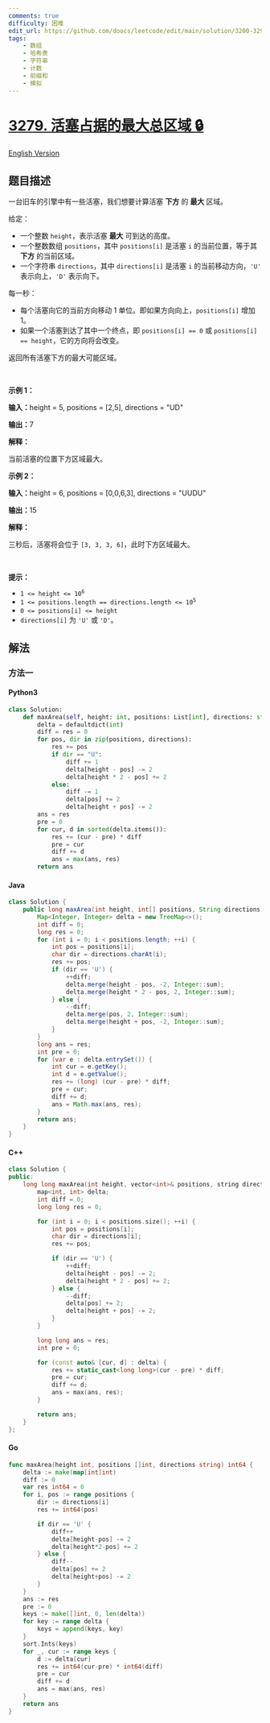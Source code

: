 ```yaml
---
comments: true
difficulty: 困难
edit_url: https://github.com/doocs/leetcode/edit/main/solution/3200-3299/3279.Maximum%20Total%20Area%20Occupied%20by%20Pistons/README.md
tags:
    - 数组
    - 哈希表
    - 字符串
    - 计数
    - 前缀和
    - 模拟
---
```


<!-- problem:start -->

# [3279. 活塞占据的最大总区域 🔒](https://leetcode.cn/problems/maximum-total-area-occupied-by-pistons)

[English Version](/solution/3200-3299/3279.Maximum%20Total%20Area%20Occupied%20by%20Pistons/README_EN.md)

## 题目描述

<!-- description:start -->

<p>一台旧车的引擎中有一些活塞，我们想要计算活塞 <strong>下方</strong> 的 <strong>最大</strong> 区域。</p>

<p>给定：</p>

<ul>
	<li>一个整数&nbsp;<code>height</code>，表示活塞 <strong>最大</strong> 可到达的高度。</li>
	<li>一个整数数组&nbsp;<code>positions</code>，其中&nbsp;<code>positions[i]</code>&nbsp;是活塞&nbsp;<code>i</code>&nbsp;的当前位置，等于其 <strong>下方</strong>&nbsp;的当前区域。</li>
	<li>一个字符串&nbsp;<code>directions</code>，其中&nbsp;<code>directions[i]</code>&nbsp;是活塞&nbsp;<code>i</code>&nbsp;的当前移动方向，<code>'U'</code> 表示向上，<code>'D'</code> 表示向下。</li>
</ul>

<p>每一秒：</p>

<ul>
	<li>每个活塞向它的当前方向移动 1 单位。即如果方向向上，<code>positions[i]</code> 增加 1。</li>
	<li>如果一个活塞到达了其中一个终点，即&nbsp;<code>positions[i] == 0</code> 或&nbsp;<code>positions[i] == height</code>，它的方向将会改变。</li>
</ul>

<p>返回所有活塞下方的最大可能区域。</p>

<p>&nbsp;</p>

<p><strong class="example">示例 1：</strong></p>

<div class="example-block">
<p><strong>输入：</strong><span class="example-io">height = 5, positions = [2,5], directions = "UD"</span></p>

<p><span class="example-io"><b>输出：</b>7</span></p>

<p><strong>解释：</strong></p>

<p>当前活塞的位置下方区域最大。</p>
</div>

<p><strong class="example">示例 2：</strong></p>

<div class="example-block">
<p><strong>输入：</strong><span class="example-io">height = 6, positions = [0,0,6,3], directions = "UUDU"</span></p>

<p><span class="example-io"><b>输出：</b>15</span></p>

<p><strong>解释：</strong></p>

<p>三秒后，活塞将会位于&nbsp;<code>[3, 3, 3, 6]</code>，此时下方区域最大。</p>
</div>

<p>&nbsp;</p>

<p><strong>提示：</strong></p>

<ul>
	<li><code>1 &lt;= height &lt;= 10<sup>6</sup></code></li>
	<li><code>1 &lt;= positions.length == directions.length &lt;= 10<sup>5</sup></code></li>
	<li><code>0 &lt;= positions[i] &lt;= height</code></li>
	<li><code>directions[i]</code>&nbsp;为&nbsp;<code>'U'</code>&nbsp;或&nbsp;<code>'D'</code>。</li>
</ul>

<!-- description:end -->

## 解法

<!-- solution:start -->

### 方法一

<!-- tabs:start -->

#### Python3

```python
class Solution:
    def maxArea(self, height: int, positions: List[int], directions: str) -> int:
        delta = defaultdict(int)
        diff = res = 0
        for pos, dir in zip(positions, directions):
            res += pos
            if dir == "U":
                diff += 1
                delta[height - pos] -= 2
                delta[height * 2 - pos] += 2
            else:
                diff -= 1
                delta[pos] += 2
                delta[height + pos] -= 2
        ans = res
        pre = 0
        for cur, d in sorted(delta.items()):
            res += (cur - pre) * diff
            pre = cur
            diff += d
            ans = max(ans, res)
        return ans
```

#### Java

```java
class Solution {
    public long maxArea(int height, int[] positions, String directions) {
        Map<Integer, Integer> delta = new TreeMap<>();
        int diff = 0;
        long res = 0;
        for (int i = 0; i < positions.length; ++i) {
            int pos = positions[i];
            char dir = directions.charAt(i);
            res += pos;
            if (dir == 'U') {
                ++diff;
                delta.merge(height - pos, -2, Integer::sum);
                delta.merge(height * 2 - pos, 2, Integer::sum);
            } else {
                --diff;
                delta.merge(pos, 2, Integer::sum);
                delta.merge(height + pos, -2, Integer::sum);
            }
        }
        long ans = res;
        int pre = 0;
        for (var e : delta.entrySet()) {
            int cur = e.getKey();
            int d = e.getValue();
            res += (long) (cur - pre) * diff;
            pre = cur;
            diff += d;
            ans = Math.max(ans, res);
        }
        return ans;
    }
}
```

#### C++

```cpp
class Solution {
public:
    long long maxArea(int height, vector<int>& positions, string directions) {
        map<int, int> delta;
        int diff = 0;
        long long res = 0;

        for (int i = 0; i < positions.size(); ++i) {
            int pos = positions[i];
            char dir = directions[i];
            res += pos;

            if (dir == 'U') {
                ++diff;
                delta[height - pos] -= 2;
                delta[height * 2 - pos] += 2;
            } else {
                --diff;
                delta[pos] += 2;
                delta[height + pos] -= 2;
            }
        }

        long long ans = res;
        int pre = 0;

        for (const auto& [cur, d] : delta) {
            res += static_cast<long long>(cur - pre) * diff;
            pre = cur;
            diff += d;
            ans = max(ans, res);
        }

        return ans;
    }
};
```

#### Go

```go
func maxArea(height int, positions []int, directions string) int64 {
	delta := make(map[int]int)
	diff := 0
	var res int64 = 0
	for i, pos := range positions {
		dir := directions[i]
		res += int64(pos)

		if dir == 'U' {
			diff++
			delta[height-pos] -= 2
			delta[height*2-pos] += 2
		} else {
			diff--
			delta[pos] += 2
			delta[height+pos] -= 2
		}
	}
	ans := res
	pre := 0
	keys := make([]int, 0, len(delta))
	for key := range delta {
		keys = append(keys, key)
	}
	sort.Ints(keys)
	for _, cur := range keys {
		d := delta[cur]
		res += int64(cur-pre) * int64(diff)
		pre = cur
		diff += d
		ans = max(ans, res)
	}
	return ans
}
```

<!-- tabs:end -->

<!-- solution:end -->

<!-- problem:end -->
